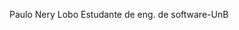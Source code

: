 Paulo Nery Lobo
Estudante de eng. de software-UnB

<!---
Pnery2004/Pnery2004 is a ✨ special ✨ repository because its `README.md` (this file) appears on your GitHub profile.
You can click the Preview link to take a look at your changes.
--->
